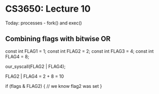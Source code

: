 
# CS3650: Lecture 10

Today: processes - fork() and exec()


## Combining flags with bitwise OR


const int FLAG1 = 1;
const int FLAG2 = 2;
const int FLAG3 = 4;
const int FLAG4 = 8;

our_syscall(FLAG2 | FLAG4);

FLAG2 | FLAG4 = 2 + 8 = 10

if (flags & FLAG2) {
   // we know flag2 was set
}
